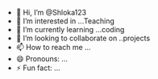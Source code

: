 - 👋 Hi, I’m @Shloka123
- 👀 I’m interested in ...Teaching
- 🌱 I’m currently learning ...coding
- 💞️ I’m looking to collaborate on ..projects
- 📫 How to reach me ...
- 😄 Pronouns: ...
- ⚡ Fun fact: ...

<!---
Shloka123/Shloka123 is a ✨ special ✨ repository because its `README.md` (this file) appears on your GitHub profile.
You can click the Preview link to take a look at your changes.
--->
